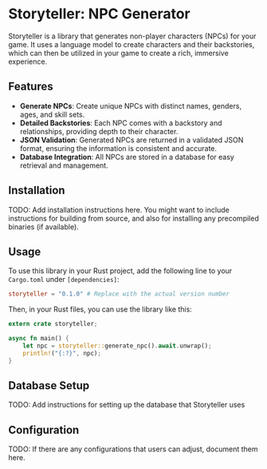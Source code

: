 # Storyteller: NPC Generator

Storyteller is a library that generates non-player characters (NPCs) for your game. It uses a language model to create characters and their backstories, which can then be utilized in your game to create a rich, immersive experience.

## Features

- **Generate NPCs**: Create unique NPCs with distinct names, genders, ages, and skill sets.
- **Detailed Backstories**: Each NPC comes with a backstory and relationships, providing depth to their character.
- **JSON Validation**: Generated NPCs are returned in a validated JSON format, ensuring the information is consistent and accurate.
- **Database Integration**: All NPCs are stored in a database for easy retrieval and management.

## Installation

TODO: Add installation instructions here. You might want to include instructions for building from source, and also for installing any precompiled binaries (if available).

## Usage

To use this library in your Rust project, add the following line to your `Cargo.toml` under `[dependencies]`:

```toml
storyteller = "0.1.0" # Replace with the actual version number
```

Then, in your Rust files, you can use the library like this:

```rust
extern crate storyteller;

async fn main() {
    let npc = storyteller::generate_npc().await.unwrap();
    println!("{:?}", npc);
}
```

## Database Setup

TODO: Add instructions for setting up the database that Storyteller uses

## Configuration

TODO: If there are any configurations that users can adjust, document them here.

